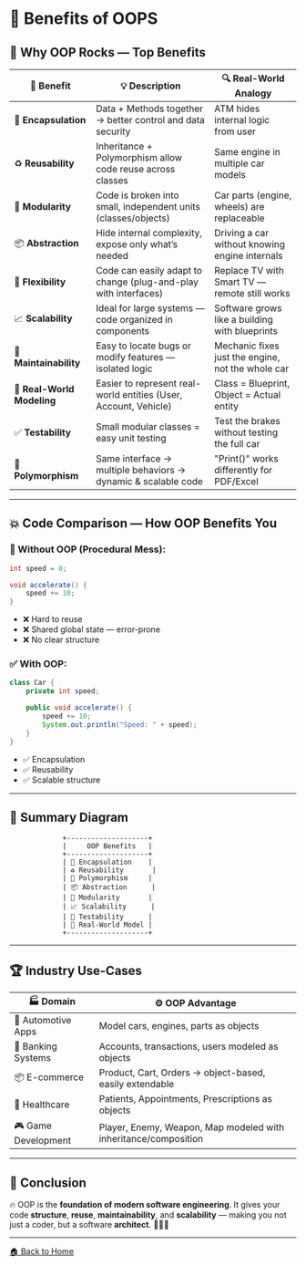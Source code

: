 # 🤩 Benefits of OOPS

## 🎯 Why OOP Rocks — Top Benefits

| 🌟 Benefit                 | 💡 Description                                                   | 🔍 Real-World Analogy                             |
| -------------------------- | ---------------------------------------------------------------- | ------------------------------------------------- |
| 🔐 **Encapsulation**       | Data + Methods together → better control and data security       | ATM hides internal logic from user                |
| ♻️ **Reusability**         | Inheritance + Polymorphism allow code reuse across classes       | Same engine in multiple car models                |
| 🔧 **Modularity**          | Code is broken into small, independent units (classes/objects)   | Car parts (engine, wheels) are replaceable        |
| 📦 **Abstraction**         | Hide internal complexity, expose only what’s needed              | Driving a car without knowing engine internals    |
| 🔄 **Flexibility**         | Code can easily adapt to change (plug-and-play with interfaces)  | Replace TV with Smart TV — remote still works     |
| 📈 **Scalability**         | Ideal for large systems — code organized in components           | Software grows like a building with blueprints    |
| 🧪 **Maintainability**     | Easy to locate bugs or modify features — isolated logic          | Mechanic fixes just the engine, not the whole car |
| 🤖 **Real-World Modeling** | Easier to represent real-world entities (User, Account, Vehicle) | Class = Blueprint, Object = Actual entity         |
| ✅ **Testability**          | Small modular classes = easy unit testing                        | Test the brakes without testing the full car      |
| 🔄 **Polymorphism**        | Same interface → multiple behaviors → dynamic & scalable code    | "Print()" works differently for PDF/Excel         |

---

## 💥 Code Comparison — How OOP Benefits You

### 🔴 Without OOP (Procedural Mess):

```java
int speed = 0;

void accelerate() {
    speed += 10;
}
```

* ❌ Hard to reuse
* ❌ Shared global state — error-prone
* ❌ No clear structure

### ✅ With OOP:

```java
class Car {
    private int speed;

    public void accelerate() {
        speed += 10;
        System.out.println("Speed: " + speed);
    }
}
```

* ✅ Encapsulation
* ✅ Reusability
* ✅ Scalable structure

---

## 🧠 Summary Diagram

```
             +--------------------+
             |     OOP Benefits   |
             +--------------------+
             | 🔐 Encapsulation    |
             | ♻️ Reusability       |
             | 🔄 Polymorphism     |
             | 📦 Abstraction      |
             | 🧱 Modularity       |
             | 📈 Scalability      |
             | 🧪 Testability      |
             | 🤖 Real-World Model |
             +--------------------+
```

---

## 🏆 Industry Use-Cases

| 🏭 Domain           | ⚙️ OOP Advantage                                                |
| ------------------- | --------------------------------------------------------------- |
| 🚗 Automotive Apps  | Model cars, engines, parts as objects                           |
| 🏦 Banking Systems  | Accounts, transactions, users modeled as objects                |
| 📦 E-commerce       | Product, Cart, Orders → object-based, easily extendable         |
| 🏥 Healthcare       | Patients, Appointments, Prescriptions as objects                |
| 🎮 Game Development | Player, Enemy, Weapon, Map modeled with inheritance/composition |

---

## 📌 Conclusion

🔥 OOP is the **foundation of modern software engineering**.
It gives your code **structure**, **reuse**, **maintainability**, and **scalability** — making you not just a coder, but a software **architect**. 🧱👷‍♂️

---
[🏠 Back to Home](../..)